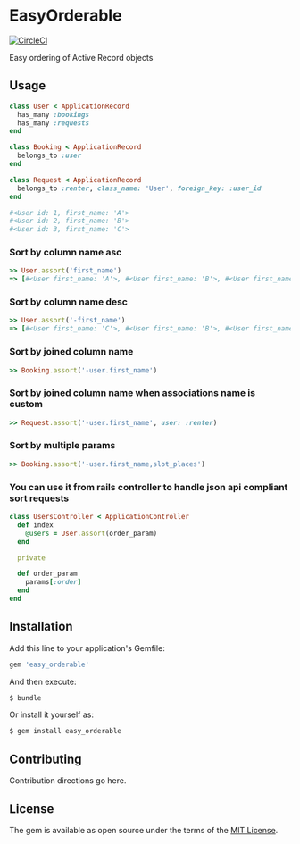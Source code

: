# EasyOrderable
[![CircleCI](https://circleci.com/gh/sharoo/easy_orderable.svg?style=svg&circle-token=04a7f42b10a6a8fe9b6ce6ecc259cf0bd56ac96d)](https://circleci.com/gh/sharoo/easy_orderable)

Easy ordering of Active Record objects

## Usage
```ruby
class User < ApplicationRecord
  has_many :bookings
  has_many :requests
end

class Booking < ApplicationRecord
  belongs_to :user
end

class Request < ApplicationRecord
  belongs_to :renter, class_name: 'User', foreign_key: :user_id
end

#<User id: 1, first_name: 'A'>
#<User id: 2, first_name: 'B'>
#<User id: 3, first_name: 'C'>
```

### Sort by column name asc
```ruby
>> User.assort('first_name')
=> [#<User first_name: 'A'>, #<User first_name: 'B'>, #<User first_name: 'B'>]
```

### Sort by column name desc
```ruby
>> User.assort('-first_name')
=> [#<User first_name: 'C'>, #<User first_name: 'B'>, #<User first_name: 'A'>]
```

### Sort by joined column name
```ruby
>> Booking.assort('-user.first_name')
```

### Sort by joined column name when associations name is custom
```ruby
>> Request.assort('-user.first_name', user: :renter)
```

### Sort by multiple params
```ruby
>> Booking.assort('-user.first_name,slot_places')
```

### You can use it from rails controller to handle json api compliant sort requests
```ruby
class UsersController < ApplicationController
  def index
    @users = User.assort(order_param)
  end

  private

  def order_param
    params[:order]
  end
end
```

## Installation
Add this line to your application's Gemfile:

```ruby
gem 'easy_orderable'
```

And then execute:
```bash
$ bundle
```

Or install it yourself as:
```bash
$ gem install easy_orderable
```

## Contributing
Contribution directions go here.

## License
The gem is available as open source under the terms of the [MIT License](https://opensource.org/licenses/MIT).
